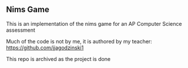 ## Nims Game

This is an implementation of the nims game for an AP Computer Science assessment

Much of the code is not by me, it is authored by my teacher: https://github.com/jjagodzinski1

This repo is archived as the project is done
